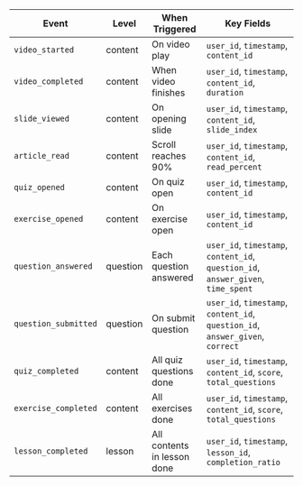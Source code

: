 | Event | Level | When Triggered | Key Fields |
| --- | --- | --- | --- |
| `video_started` | content | On video play | `user_id`, `timestamp`, `content_id` |
| `video_completed` | content | When video finishes | `user_id`, `timestamp`, `content_id`, `duration` |
| `slide_viewed` | content | On opening slide | `user_id`, `timestamp`, `content_id`, `slide_index` |
| `article_read` | content | Scroll reaches 90% | `user_id`, `timestamp`, `content_id`, `read_percent` |
| `quiz_opened` | content | On quiz open | `user_id`, `timestamp`, `content_id` |
| `exercise_opened` | content | On exercise open | `user_id`, `timestamp`, `content_id` |
| `question_answered` | question | Each question answered | `user_id`, `timestamp`, `content_id`, `question_id`, `answer_given`, `time_spent` |
| `question_submitted` | question | On submit question | `user_id`, `timestamp`, `content_id`, `question_id`, `answer_given`, `correct` |
| `quiz_completed` | content | All quiz questions done | `user_id`, `timestamp`, `content_id`, `score`, `total_questions` |
| `exercise_completed` | content | All exercises done | `user_id`, `timestamp`, `content_id`, `score`, `total_questions` |
| `lesson_completed` | lesson | All contents in lesson done | `user_id`, `timestamp`, `lesson_id`, `completion_ratio` |
